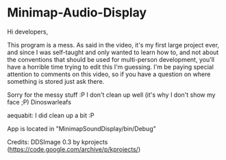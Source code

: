 # Minimap-Audio-Display

Hi developers,

This program is a mess. As said in the video, it's my first large project ever,
and since I was self-taught and only wanted to learn how to, and not about the
conventions that should be used for multi-person development, you'll have a horrible
time trying to edit this I'm guessing. I'm be paying special attention to comments
on this video, so if you have a question on where something is stored just ask there.

Sorry for the messy stuff :P I don't clean up well (it's why I don't show my face ;P)
Dinoswarleafs

aequabit: I did clean up a bit :P

App is located in "MinimapSoundDisplay/bin/Debug"

Credits:
  DDSImage 0.3 by kprojects (https://code.google.com/archive/p/kprojects/)
